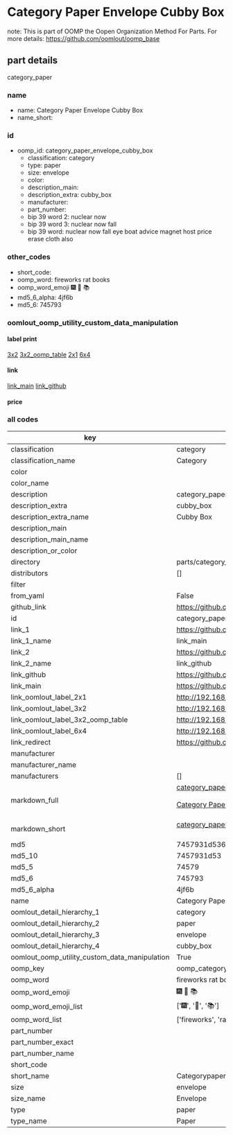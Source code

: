 # Category Paper Envelope Cubby Box  

note: This is part of OOMP the Oopen Organization Method For Parts. For more details: https://github.com/oomlout/oomp_base

##  part details
  



category_paper



### name
* name: Category Paper Envelope Cubby Box
* name_short: 
### id
* oomp_id: category_paper_envelope_cubby_box
  * classification: category
  * type: paper
  * size: envelope
  * color: 
  * description_main: 
  * description_extra: cubby_box
  * manufacturer: 
  * part_number: 
  * bip 39 word 2: nuclear now
  * bip 39 word 3: nuclear now fall
  * bip 39 word: nuclear now fall eye boat advice magnet host price erase cloth also

### other_codes
* short_code: 
* oomp_word: fireworks rat books
* oomp_word_emoji :fireworks: :rat: :books:
* md5_6_alpha: 4jf6b
* md5_6: 745793






### oomlout_oomp_utility_custom_data_manipulation
#### label print
[3x2](http://192.168.1.245:1112/?label=oomp%204jf6b)
[3x2_oomp_table](http://192.168.1.108:1112/?label=oomp%204jf6b)
[2x1](http://192.168.1.242:1112/?label=oomp%204jf6b)
[6x4](http://192.168.1.55:1112/?label=oomp%204jf6b)    

#### link

[link_main](https://github.com/oomlout/oomlout_oomp_version_1_messy/tree/main/parts/category_paper_envelope_cubby_box) [link_github](https://github.com/oomlout/oomlout_oomp_version_1_messy/tree/main/parts/category_paper_envelope_cubby_box)                             

#### price







### all codes 
| key | value |  
| --- | --- |  
| classification | category |  
| classification_name | Category |  
| color |  |  
| color_name |  |  
| description | category_paper |  
| description_extra | cubby_box |  
| description_extra_name | Cubby Box |  
| description_main |  |  
| description_main_name |  |  
| description_or_color |   |  
| directory | parts/category_paper_envelope_cubby_box |  
| distributors | [] |  
| filter |  |  
| from_yaml | False |  
| github_link | https://github.com/oomlout/oomlout_oomp_part_src/tree/main/parts/category_paper_envelope_cubby_box |  
| id | category_paper_envelope_cubby_box |  
| link_1 | https://github.com/oomlout/oomlout_oomp_version_1_messy/tree/main/parts/category_paper_envelope_cubby_box |  
| link_1_name | link_main |  
| link_2 | https://github.com/oomlout/oomlout_oomp_version_1_messy/tree/main/parts/category_paper_envelope_cubby_box |  
| link_2_name | link_github |  
| link_github | https://github.com/oomlout/oomlout_oomp_version_1_messy/tree/main/parts/category_paper_envelope_cubby_box |  
| link_main | https://github.com/oomlout/oomlout_oomp_version_1_messy/tree/main/parts/category_paper_envelope_cubby_box |  
| link_oomlout_label_2x1 | http://192.168.1.242:1112/?label=oomp%204jf6b |  
| link_oomlout_label_3x2 | http://192.168.1.245:1112/?label=oomp%204jf6b |  
| link_oomlout_label_3x2_oomp_table | http://192.168.1.108:1112/?label=oomp%204jf6b |  
| link_oomlout_label_6x4 | http://192.168.1.55:1112/?label=oomp%204jf6b |  
| link_redirect | https://github.com/oomlout/oomlout_oomp_version_1_messy/tree/main/parts/category_paper_envelope_cubby_box |  
| manufacturer |  |  
| manufacturer_name |  |  
| manufacturers | [] |  
| markdown_full | [category_paper_envelope_cubby_box](none)<br>[](none)<br>[Category Paper Envelope Cubby Box](none)<br><br> |  
| markdown_short | [category_paper_envelope_cubby_box](none)<br><br> |  
| md5 | 7457931d536e10bc100c6512a465ccba |  
| md5_10 | 7457931d53 |  
| md5_5 | 74579 |  
| md5_6 | 745793 |  
| md5_6_alpha | 4jf6b |  
| name | Category Paper Envelope Cubby Box |  
| oomlout_detail_hierarchy_1 | category |  
| oomlout_detail_hierarchy_2 | paper |  
| oomlout_detail_hierarchy_3 | envelope |  
| oomlout_detail_hierarchy_4 | cubby_box |  
| oomlout_oomp_utility_custom_data_manipulation | True |  
| oomp_key | oomp_category_paper_envelope_cubby_box |  
| oomp_word | fireworks rat books |  
| oomp_word_emoji | :fireworks: :rat: :books: |  
| oomp_word_emoji_list | [':fireworks:', ':rat:', ':books:'] |  
| oomp_word_list | ['fireworks', 'rat', 'books'] |  
| part_number |  |  
| part_number_exact |  |  
| part_number_name |  |  
| short_code |  |  
| short_name | Categorypaper |  
| size | envelope |  
| size_name | Envelope |  
| type | paper |  
| type_name | Paper |  
